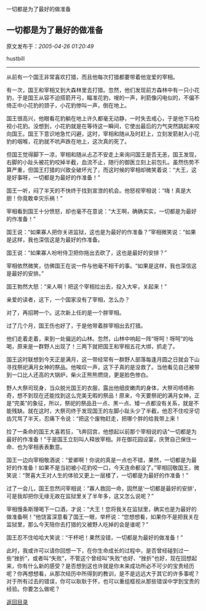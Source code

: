 一切都是为了最好的做准备
## 一切都是为了最好的做准备

 原文发布于：*2005-04-26 01:20:49*

hustbill

--------------------------------------------------------------------------------

 

从前有一个国王非常喜欢打猎，而且他每次打猎都要带着他宠爱的宰相。

有一次，国王和宰相又到大森林里去打猎。忽然，他们发现前方森林中有一只小花豹，于是国王从容不迫搭箭开弓，瞄准花豹，嗖的一声，利箭像闪电似的，不偏不倚正中小花豹的颈子，小花豹惨叫一声，倒在地上。

 

国王很高兴，他眼看花豹躺在地上许久都毫无动静，一时失去戒心，于是他下马检视小花豹。没想到，小花豹就是在等待这一瞬间，它使出最后的力气突然跳起来咬向国王。国王下意识地急忙闪避，这时，宰相和随从及时赶上，立刻发箭射入小花豹的咽喉，花豹就不吭声跌在地上，这次真的死了。

 

但国王觉得脚下一凉，宰相和随从忐忑不安走上来询问国王是否无恙，国王发现，右脚的小趾头被花豹咬掉半截，血流不止，随行的御医立刻上前包扎。虽然伤势不算严重，但国王打猎的兴致全破坏光了，而这时候的宰相却微笑着说：“大王，这是好事呀，一切都是为最好的作准备！”

 

国王一听，闷了半天的不快终于找到宣泄的机会。他怒视宰相说：“嗨！真是大胆！你竟敢幸灾乐祸！”

 

宰相看到国王十分愤怒，却也毫不在意说：“大王啊，确确实实，一切都是为最好的作准备！”

 

国王说：“如果寡人把你关进监狱，这也是为最好的作准备？”宰相微笑说：“如果是这样，我也深信这是为最好的作准备。

 

国王说：“如果寡人吩咐侍卫把你拖出去砍了，这也是最好的安排？”

 

宰相依然微笑，彷佛国王在说一件与他毫不相干的事。“如果是这样，我也深信这是最好的安排。”

 

国王勃然大怒：“来人啊！把这个宰相拉出去，投入大牢，关起来！”

 

亲爱的读者，这下，一个国家没有了宰相，怎么办？

 

对了，再招聘一个。这次新上任的是一个胖宰相。

 

过了几个月，国王伤也好了，于是他带着胖宰相出去打猎。

 

他们走着走着，来到一处偏远的山林。忽然，山林中响起一阵“呀呵！呀呵”的吆喝，原来是一群野人出现了！三两下就把国王和宰相五花大绑，抓走了。

 

国王这时联想到今天正是满月，这一带经常有一群野人部落每逢月圆之日就会下山寻找祭祀满月女神的祭品。他唉叹一声，这下子真的是没救了。当他看见自己被带到一口比人还高的大锅炉，柴火正熊熊燃烧，更是脸色惨白。

 

野人大祭司现身，当众脱光国王的衣服，露出他细皮嫩肉的身体，大祭司啧啧称奇，想不到现在还能找到这么完美无暇的祭品！原来，今天要祭祀的满月女神，正是“完美”的象征，所以，祭祀的祭品丑一点、黑一点、矮一点都没有关系，就是不能残缺。就在这时，大祭司终于发现国王的左脚小趾头少了半截，他忍不住咬牙切齿咒骂了半天，忍痛下令说：“把这个废物赶走，把哪个胖的给我带上来！

 

捡了一条命的国王大喜若狂，飞奔回宫，他想起以前那个宰相说的话“一切都是为最好的作准备！”于是国王立刻叫人释放宰相。并在御花园设宴，庆贺自己保住一命、也为宰相表表歉意。

 

国王一边向宰相敬酒说：“爱卿啊！你说的真是一点也不错，果然，一切都是为最好的作准备！如果不是当初被小花豹咬一口，今天连命都没了。”宰相回敬国王，微笑说：“贺喜大王对人生的体验又更上一层楼了，一切都是为最好的作准备！”

 

过了一会儿，国王忽然问宰相说：“寡人救回一命，固然是‘一切都是最好的安排’，可是我却把你无缘无故在监狱里关了半年多，这又怎么说呢？”

 

宰相慢条斯理喝下一口酒，才说：“大王！您将我关在监狱里，确实也是为最好的做准备啊！”他饶富深意看了国王一眼，举杯说：“您想想看，如果你不是把我关在监狱里，那么今天陪你去打猎的又被野人吃掉的会是谁呢？”

 

国王忍不住哈哈大笑说：“干杯吧！果然没错，一切都是为最好的做准备！”

 

此时，我或许可以请你回想一下，在你生命成长的过程中，是否曾经碰到过一些“挫折”，或者叫“失败”，不管这个曾经叫“失败”也好、“挫折”也好，现在回想起来，你有什么新的感受？是否想到这也许就是你未来成功所必不可少的宝贵经历呢？你再想想看，从那次经历中所得到的教训，是不是远远大于其它的许多事呢？对于所有过去的错误，你可以耿耿于怀，也可以重组框视从那些错误中学到宝贵的经验。你要怎么做呢？

 

 

[返回目录](index.html)
